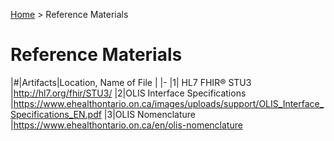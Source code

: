 <p id="breadcrumb">

[Home](https://simplifier.net/guide/OntarioLaboratoriesInformationSystemProviderQuery/Home) > Reference Materials

</p>


# Reference Materials

|#|Artifacts|Location, Name of File |
|-
|1|	HL7 FHIR®  STU3 |http://hl7.org/fhir/STU3/
|2|OLIS Interface Specifications |https://www.ehealthontario.on.ca/images/uploads/support/OLIS_Interface_Specifications_EN.pdf
|3|OLIS Nomenclature |https://www.ehealthontario.on.ca/en/olis-nomenclature 
